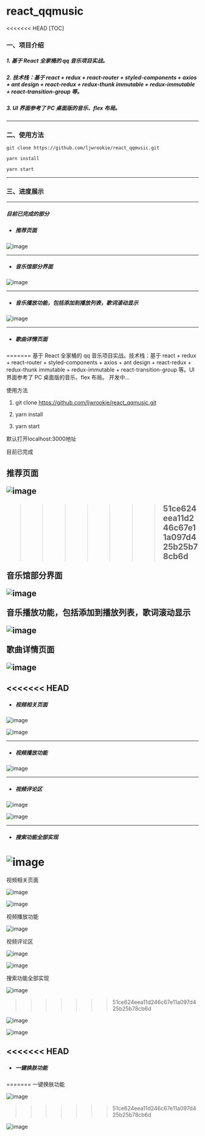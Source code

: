 # react_qqmusic

<<<<<<< HEAD
[TOC]

### 一、项目介绍

##### 1. 基于 React 全家桶的 qq 音乐项目实战。

##### 2. 技术栈：基于 react + redux + react-router + styled-components + axios + ant design + react-redux + redux-thunk immutable + redux-immutable + react-transition-group 等。

##### 3. UI 界面参考了 PC 桌面版的音乐、flex 布局。

------



### 二、使用方法

```
git clone https://github.com/ljwrookie/react_qqmusic.git
```

```
yarn install 
```

```
yarn start
```

------



### 三、进度展示

------

##### 目前已完成的部分

- ##### 推荐页面


![image](https://user-images.githubusercontent.com/39091613/158989756-c93da797-c934-4efc-9fba-01b62e78228f.png)

------



- ##### 音乐馆部分界面

![image](https://user-images.githubusercontent.com/39091613/159129842-f02791aa-98c8-413e-ae87-c1d4e6e0d868.png)

------



- ##### 音乐播放功能，包括添加到播放列表，歌词滚动显示

![image](https://user-images.githubusercontent.com/39091613/159129920-9d047aa4-2a22-4e5d-ac28-dbbe16952af5.png)

------



- ##### 歌曲详情页面
=======
基于 React 全家桶的 qq 音乐项目实战。技术栈：基于 react + redux + react-router + styled-components + axios + ant design + react-redux + redux-thunk immutable + redux-immutable + react-transition-group 等。UI 界面参考了 PC 桌面版的音乐、flex 布局。
开发中...

使用方法

1. git clone https://github.com/ljwrookie/react_qqmusic.git

2. yarn install 

3. yarn start

默认打开localhost:3000地址

目前已完成
<h2>
推荐页面
  
![image](https://user-images.githubusercontent.com/39091613/158989756-c93da797-c934-4efc-9fba-01b62e78228f.png)

>>>>>>> 51ce624eea11d246c67e11a097d425b25b78cb6d

音乐馆部分界面
  
![image](https://user-images.githubusercontent.com/39091613/159129842-f02791aa-98c8-413e-ae87-c1d4e6e0d868.png)
  
音乐播放功能，包括添加到播放列表，歌词滚动显示
  
![image](https://user-images.githubusercontent.com/39091613/159129920-9d047aa4-2a22-4e5d-ac28-dbbe16952af5.png)
  
歌曲详情页面
 
![image](https://user-images.githubusercontent.com/39091613/158990005-f45c64b4-79ac-4a7b-8637-30f8871b734f.png)

<<<<<<< HEAD
------



- ##### 视频相关页面

![image](https://user-images.githubusercontent.com/39091613/158989894-e623ea4b-f2b6-46d6-b391-33a3dccfc723.png)

![image](https://user-images.githubusercontent.com/39091613/159130165-f48a5063-24de-4fe0-be7f-6a3a73289ebc.png)

------



- ##### 视频播放功能

![image](https://user-images.githubusercontent.com/39091613/159129764-8c5c4ac8-2d98-4941-97e3-f014b1211fae.png)

 

------

- ##### 视频评论区

![image](https://user-images.githubusercontent.com/39091613/159129781-8e885a64-6015-47e8-8e62-9848bc366412.png)

![image](https://user-images.githubusercontent.com/39091613/159129799-95f2b80f-5eb8-4477-b966-a1e18ac19053.png)

  

------

- ##### 搜索功能全部实现

![image](https://user-images.githubusercontent.com/39091613/159130226-504ac9ac-547b-4f5f-b029-79d2b2ae6df4.png)
=======
视频相关页面
  
![image](https://user-images.githubusercontent.com/39091613/158989894-e623ea4b-f2b6-46d6-b391-33a3dccfc723.png)
  
![image](https://user-images.githubusercontent.com/39091613/159130165-f48a5063-24de-4fe0-be7f-6a3a73289ebc.png)

  
 视频播放功能
  
![image](https://user-images.githubusercontent.com/39091613/159129764-8c5c4ac8-2d98-4941-97e3-f014b1211fae.png)
  
 视频评论区
  
![image](https://user-images.githubusercontent.com/39091613/159129781-8e885a64-6015-47e8-8e62-9848bc366412.png)
  
![image](https://user-images.githubusercontent.com/39091613/159129799-95f2b80f-5eb8-4477-b966-a1e18ac19053.png)
  
  搜索功能全部实现
  
  ![image](https://user-images.githubusercontent.com/39091613/159130226-504ac9ac-547b-4f5f-b029-79d2b2ae6df4.png)
>>>>>>> 51ce624eea11d246c67e11a097d425b25b78cb6d

  ![image](https://user-images.githubusercontent.com/39091613/159130247-32e9ec63-e49d-4ce3-8cdb-cdf9df7b80e2.png)

  ![image](https://user-images.githubusercontent.com/39091613/159130253-edf50ba6-6ee6-4e43-89e9-7950ce1582b2.png)

<<<<<<< HEAD
------

 

- ##### 一键换肤功能
=======
  一键换肤功能
  
  ![image](https://user-images.githubusercontent.com/39091613/159130289-01beee5b-9fe2-448b-9555-269a410eef3d.png)



>>>>>>> 51ce624eea11d246c67e11a097d425b25b78cb6d

![image](https://user-images.githubusercontent.com/39091613/159130289-01beee5b-9fe2-448b-9555-269a410eef3d.png)